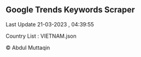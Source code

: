 

## Google Trends Keywords Scraper 
 
Last Update 21-03-2023 , 04:39:55

Country List :
VIETNAM.json



© Abdul Muttaqin 
